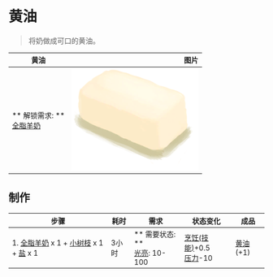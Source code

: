 # 黄油  
> 将奶做成可口的黄油。  
  
  黄油  |   图片   
 ----  |  ----:   
 ** 解锁需求: **<br>[全脂羊奶](LQ_MilkWhole.md)  |  ![](Sprite/Butter.png)   
  
## 制作  
步骤  |  耗时  |  需求  |  状态变化  |  成品  
----  |  ----  |  ----  |  ----  |  ----  
1. [全脂羊奶](LQ_MilkWhole.md) x 1 + [小树枝](Sticks.md) x 1 + [盐](Salt.md) x 1  |  3小时  |  ** 需要状态: **<br>[光亮](Light.md): 10-100  |  [烹饪(技能)](Skill_Cooking.md)+0.5<br>[压力](Stress.md)-10  |  [黄油](Butter.md)(+1)  
